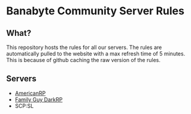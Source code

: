 # Banabyte Community Server Rules

## What?
This repository hosts the rules for all our servers. The rules are automatically pulled to the website with a max refresh time of 5 minutes. This is because of github caching the raw version of the rules.

## Servers
- [AmericanRP](https://www.github.com/alliance-reunited/server-rules/americanrp.md)
- [Family Guy DarkRP](https://www.github.com/alliance-reunited/server-rules/familyguy.md)
- SCP:SL
